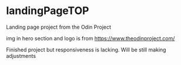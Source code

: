 # landingPageTOP
Landing page project from the Odin Project

img in hero section and logo is from https://www.theodinproject.com/ 

Finished project but responsiveness is lacking. Will be still making adjustments 